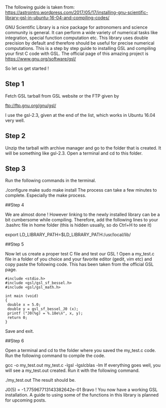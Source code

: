 The following guide is taken from:
https://astrointro.wordpress.com/2017/05/17/installing-gnu-scientific-library-gsl-in-ubuntu-16-04-and-compiling-codes/

GNU Scientific Library is a nice package for astronomers and science community is general. It can perform a wide variety of numerical tasks like integration, special function computation etc. This library uses double precision by default and therefore should be useful for precise numerical computations. This is a step by step guide to installing GSL and compiling your first C code with GSL. The official page of this amazing project is https://www.gnu.org/software/gsl/

So let us get started !

## Step 1

Fetch GSL tarball from GSL website or the FTP given by

ftp://ftp.gnu.org/gnu/gsl/

I use the gsl-2.3, given at the end of the list, which works in Ubuntu 16.04 very well.

## Step 2

Unzip the tarball with archive manager and go to the folder that is created. It will be something like gsl-2.3. Open a terminal and cd to this folder.

## Step 3

Run the following commands in the terminal.

./configure
make
sudo make install
The process can take a few minutes to complete. Especially the make process.

##Step 4

We are almost done ! However linking to the newly installed library can be a bit cumbersome while compiling. Therefore, add the following lines to your .bashrc file in home folder (this is hidden usually, so do Ctrl+H to see it)

export LD_LIBRARY_PATH=$LD_LIBRARY_PATH:/usr/local/lib/

##Step 5

Now let us create a proper test C file and test our GSL ! Open a my_test.c file in a folder of you choice and your favorite editor (gedit, vim etc) and copy paste the following code. This has been taken from the official GSL page.

```
#include <stdio.h>
#include <gsl/gsl_sf_bessel.h>
#include <gsl/gsl_math.h>

int main (void)
{
 double x = 5.0;
 double y = gsl_sf_bessel_J0 (x);
 printf ("J0(%g) = %.18e\n", x, y);
 return 0;
}
```
Save and exit.

##Step 6

Open a terminal and cd to the folder where you saved the my_test.c code. Run the following command to compile the code.

gcc -o my_test.out my_test.c -lgsl -lgslcblas -lm
If everything goes well, you will see a my_test.out created. Run it with the following command.

./my_test.out
The result should be.

J0(5) = -1.775967713143382642e-01
Bravo ! You now have a working GSL installation. A guide to using some of the functions in this library is planned for upcoming posts.
